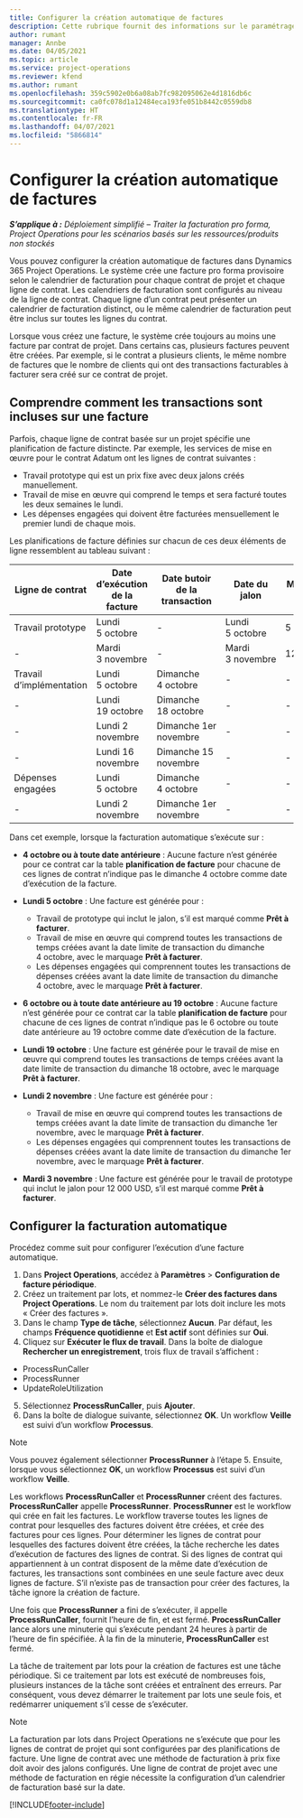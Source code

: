 ```yaml
---
title: Configurer la création automatique de factures
description: Cette rubrique fournit des informations sur le paramétrage et la configuration de la création automatique de factures pro forma.
author: rumant
manager: Annbe
ms.date: 04/05/2021
ms.topic: article
ms.service: project-operations
ms.reviewer: kfend
ms.author: rumant
ms.openlocfilehash: 359c5902e0b6a08ab7fc982095062e4d1816db6c
ms.sourcegitcommit: ca0fc078d1a12484eca193fe051b8442c0559db8
ms.translationtype: HT
ms.contentlocale: fr-FR
ms.lasthandoff: 04/07/2021
ms.locfileid: "5866814"
---
```

# <a name="set-up-automatic-invoice-creation"></a>Configurer la création automatique de factures 
 
_**S’applique à :** Déploiement simplifié – Traiter la facturation pro forma, Project Operations pour les scénarios basés sur les ressources/produits non stockés_

Vous pouvez configurer la création automatique de factures dans Dynamics 365 Project Operations. Le système crée une facture pro forma provisoire selon le calendrier de facturation pour chaque contrat de projet et chaque ligne de contrat. Les calendriers de facturation sont configurés au niveau de la ligne de contrat. Chaque ligne d’un contrat peut présenter un calendrier de facturation distinct, ou le même calendrier de facturation peut être inclus sur toutes les lignes du contrat.

Lorsque vous créez une facture, le système crée toujours au moins une facture par contrat de projet. Dans certains cas, plusieurs factures peuvent être créées. Par exemple, si le contrat a plusieurs clients, le même nombre de factures que le nombre de clients qui ont des transactions facturables à facturer sera créé sur ce contrat de projet.

## <a name="understand-how-transactions-are-included-on-an-invoice"></a>Comprendre comment les transactions sont incluses sur une facture 

Parfois, chaque ligne de contrat basée sur un projet spécifie une planification de facture distincte. Par exemple, les services de mise en œuvre pour le contrat Adatum ont les lignes de contrat suivantes :

- Travail prototype qui est un prix fixe avec deux jalons créés manuellement.
- Travail de mise en œuvre qui comprend le temps et sera facturé toutes les deux semaines le lundi.
- Les dépenses engagées qui doivent être facturées mensuellement le premier lundi de chaque mois.

Les planifications de facture définies sur chacun de ces deux éléments de ligne ressemblent au tableau suivant :

| Ligne de contrat | Date d’exécution de la facture | Date butoir de la transaction | Date du jalon | Montant du jalon |
| --- | --- | --- | --- | --- |
| Travail prototype | Lundi 5 octobre | - | Lundi 5 octobre | 5 000 USD |
| - | Mardi 3 novembre | - | Mardi 3 novembre | 12 000 USD |
| Travail d’implémentation | Lundi 5 octobre | Dimanche 4 octobre | - | - |
| - | Lundi 19 octobre | Dimanche 18 octobre | - | - |
| - | Lundi 2 novembre | Dimanche 1er novembre | - | - |
| - | Lundi 16 novembre | Dimanche 15 novembre | - | - |
| Dépenses engagées | Lundi 5 octobre | Dimanche 4 octobre | - | - |
| - | Lundi 2 novembre | Dimanche 1er novembre | - | - |

Dans cet exemple, lorsque la facturation automatique s’exécute sur :

- **4 octobre ou à toute date antérieure** : Aucune facture n’est générée pour ce contrat car la table **planification de facture** pour chacune de ces lignes de contrat n’indique pas le dimanche 4 octobre comme date d’exécution de la facture.
- **Lundi 5 octobre** : Une facture est générée pour :

    - Travail de prototype qui inclut le jalon, s’il est marqué comme **Prêt à facturer**.
    - Travail de mise en œuvre qui comprend toutes les transactions de temps créées avant la date limite de transaction du dimanche 4 octobre, avec le marquage **Prêt à facturer**.
    - Les dépenses engagées qui comprennent toutes les transactions de dépenses créées avant la date limite de transaction du dimanche 4 octobre, avec le marquage **Prêt à facturer**.
  
- **6 octobre ou à toute date antérieure au 19 octobre** : Aucune facture n’est générée pour ce contrat car la table **planification de facture** pour chacune de ces lignes de contrat n’indique pas le 6 octobre ou toute date antérieure au 19 octobre comme date d’exécution de la facture.
- **Lundi 19 octobre** : Une facture est générée pour le travail de mise en œuvre qui comprend toutes les transactions de temps créées avant la date limite de transaction du dimanche 18 octobre, avec le marquage  **Prêt à facturer**.
- **Lundi 2 novembre** : Une facture est générée pour :

    - Travail de mise en œuvre qui comprend toutes les transactions de temps créées avant la date limite de transaction du dimanche 1er novembre, avec le marquage **Prêt à facturer**.
    - Les dépenses engagées qui comprennent toutes les transactions de dépenses créées avant la date limite de transaction du dimanche 1er novembre, avec le marquage **Prêt à facturer**.

- **Mardi 3 novembre** : Une facture est générée pour le travail de prototype qui inclut le jalon pour 12 000 USD, s’il est marqué comme **Prêt à facturer**.

## <a name="configure-automatic-invoicing"></a>Configurer la facturation automatique

Procédez comme suit pour configurer l’exécution d’une facture automatique.

1. Dans **Project Operations**, accédez à **Paramètres** > **Configuration de facture périodique**.
2. Créez un traitement par lots, et nommez-le **Créer des factures dans Project Operations**. Le nom du traitement par lots doit inclure les mots « Créer des factures ».
3. Dans le champ **Type de tâche**, sélectionnez **Aucun**. Par défaut, les champs **Fréquence quotidienne** et **Est actif** sont définies sur **Oui**.
4. Cliquez sur **Exécuter le flux de travail**. Dans la boîte de dialogue **Rechercher un enregistrement**, trois flux de travail s’affichent :

- ProcessRunCaller
- ProcessRunner
- UpdateRoleUtilization

5. Sélectionnez **ProcessRunCaller**, puis **Ajouter**.
6. Dans la boîte de dialogue suivante, sélectionnez **OK**. Un workflow **Veille** est suivi d’un workflow **Processus**. 

> [!NOTE]
> Vous pouvez également sélectionner **ProcessRunner** à l’étape 5. Ensuite, lorsque vous sélectionnez **OK**, un workflow **Processus** est suivi d’un workflow **Veille**.

Les workflows **ProcessRunCaller** et **ProcessRunner** créent des factures. **ProcessRunCaller** appelle **ProcessRunner**. **ProcessRunner** est le workflow qui crée en fait les factures. Le workflow traverse toutes les lignes de contrat pour lesquelles des factures doivent être créées, et crée des factures pour ces lignes. Pour déterminer les lignes de contrat pour lesquelles des factures doivent être créées, la tâche recherche les dates d’exécution de factures des lignes de contrat. Si des lignes de contrat qui appartiennent à un contrat disposent de la même date d’exécution de factures, les transactions sont combinées en une seule facture avec deux lignes de facture. S’il n’existe pas de transaction pour créer des factures, la tâche ignore la création de facture.

Une fois que **ProcessRunner** a fini de s’exécuter, il appelle **ProcessRunCaller**, fournit l’heure de fin, et est fermé. **ProcessRunCaller** lance alors une minuterie qui s’exécute pendant 24 heures à partir de l’heure de fin spécifiée. À la fin de la minuterie, **ProcessRunCaller** est fermé.

La tâche de traitement par lots pour la création de factures est une tâche périodique. Si ce traitement par lots est exécuté de nombreuses fois, plusieurs instances de la tâche sont créées et entraînent des erreurs. Par conséquent, vous devez démarrer le traitement par lots une seule fois, et redémarrer uniquement s’il cesse de s’exécuter.

> [!NOTE]
> La facturation par lots dans Project Operations ne s’exécute que pour les lignes de contrat de projet qui sont configurées par des planifications de facture. Une ligne de contrat avec une méthode de facturation à prix fixe doit avoir des jalons configurés. Une ligne de contrat de projet avec une méthode de facturation en régie nécessite la configuration d’un calendrier de facturation basé sur la date.


[!INCLUDE[footer-include](../../includes/footer-banner.md)]
